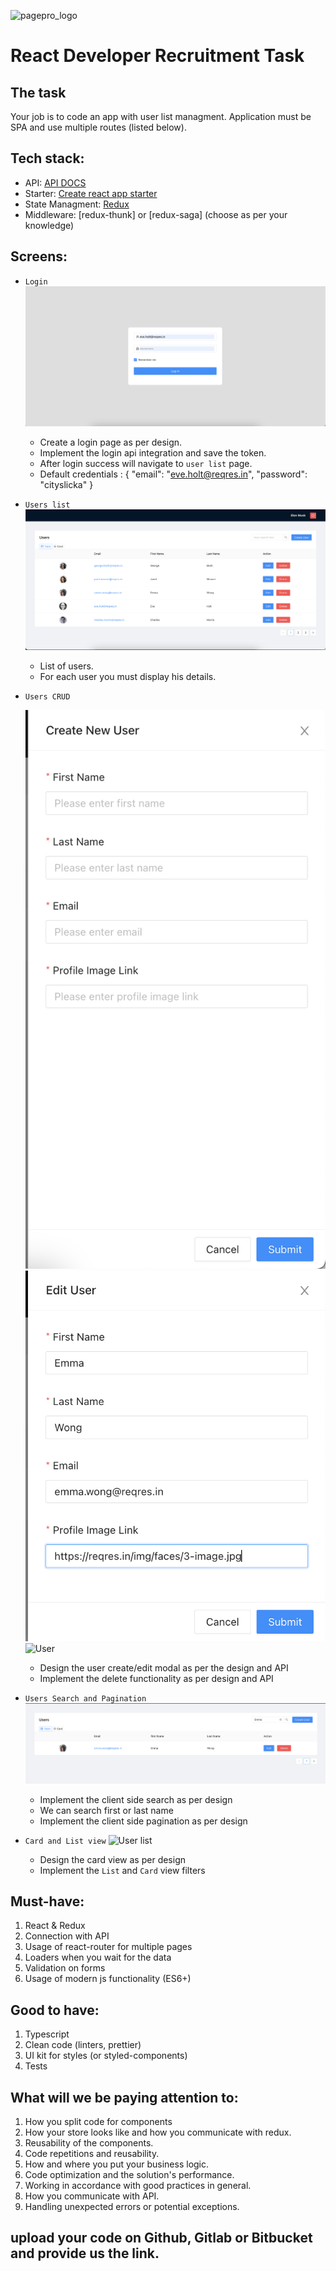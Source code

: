 ![pagepro_logo](https://mallow-tech.com/wp-content/uploads/2020/07/Group-2.png)

# React Developer Recruitment Task

## The task
Your job is to code an app with user list managment. Application must be SPA and use multiple routes (listed below). 

## Tech stack:
* API: [API DOCS](https://reqres.in/)
* Starter: [Create react app starter](https://github.com/facebook/create-react-app)
* State Managment: [Redux](https://github.com/reduxjs/react-redux)
* Middleware: [redux-thunk] or [redux-saga] (choose as per your knowledge)

## Screens:
* `Login` 
    ![Homepage](img/login.png)
    * Create a login page as per design.
    * Implement the login api integration and save the token.
    * After login success will navigate to `user list` page.
    * Default credentials : {
        "email": "eve.holt@reqres.in",
        "password": "cityslicka"
    } 

* `Users list`
    ![User list](img/userList.png)
    * List of users. 
    * For each user you must display his details.
      
* `Users CRUD`
  
    ![User](img/userCreate.png)
    ![User](img/userEdit.png)
    ![User](img/userDelete.png)
    * Design the user create/edit modal as per the design and API
    * Implement the delete functionality as per design and API

*  `Users Search and Pagination`
    ![User list](img/userSearch.png)
    *   Implement the client side search as per design
    *   We can search first or last name
    *   Implement the client side pagination as per design

*  `Card and List view`
    ![User list](img/carView.png)
    *   Design the card view as per design
    *   Implement the `List` and `Card` view filters
      

## Must-have:
1. React &amp; Redux
2. Connection with API
3. Usage of react-router for multiple pages
4. Loaders when you wait for the data
5. Validation on forms
6. Usage of modern js functionality (ES6+)

## Good to have:
1. Typescript
2. Clean code (linters, prettier)
3. UI kit for styles (or styled-components)
4. Tests

## What will we be paying attention to:
1. How you split code for components
2. How your store looks like and how you communicate with redux.
3. Reusability of the components.
4. Code repetitions and reusability.
5. How and where you put your business logic.
6. Code optimization and the solution&#39;s performance.
7. Working in accordance with good practices in general.
8. How you communicate with API.
9. Handling unexpected errors or potential exceptions.

## upload your code on Github, Gitlab or Bitbucket and provide us the link.
